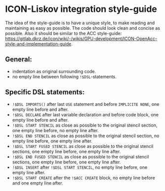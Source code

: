 # ICON-Liskov integration style-guide

The idea of the style-guide is to have a unique style, to make reading and maintaining as easy as possible.
The code should look clean and concise as possible. Also it should be similar to the ACC style-guide: https://gitlab.dkrz.de/icon/wiki/-/wikis/GPU-development/ICON-OpenAcc-style-and-implementation-guide.

## General:
* indentation as original surrounding code.
* no empty line between following `!$DSL`-statements.

## Specific DSL statements:
* `!$DSL IMPORTS()` after last `USE` statement and before `IMPLICITE NONE`, one empty line before and after.
* `!$DSL DECLARE` after last variable declaration and before code block, one empty line before and after.
* `!$DSL START STENCIL` as close as possible to the original stencil section, one empty line before, no empty line after.
* `!$DSL END STENCIL` as close as possible to the original stencil section, no empty line before, one empty line after.
* `!$DSL START FUSED STENCIL` as close as possible to the original stencil sections, one empty line before, one empty line after.
* `!$DSL END FUSED STENCIL` as close as possible to the original stencil sections, one empty line before, one empty line after.
* `!$DSL INSERT` after `!$DSL START STENCIL`, no empty line before, one empty line after.
* `!$DSL START CREATE` after the `!$ACC CREATE` block, no empty line before and one empty line after.